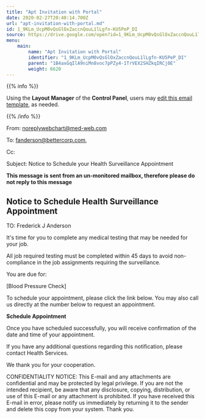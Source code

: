```yaml
---
title: "Apt Invitation with Portal"
date: 2020-02-27T20:40:14.700Z
url: "apt-invitation-with-portal.md"
id: 1_9KLm_UcpM0vQsGlOxZaccnQouL1lLgfn-KU5PeP_DI
source: https://drive.google.com/open?id=1_9KLm_UcpM0vQsGlOxZaccnQouL1lLgfn-KU5PeP_DI
menu:
    main:
        name: "Apt Invitation with Portal"
        identifier: "1_9KLm_UcpM0vQsGlOxZaccnQouL1lLgfn-KU5PeP_DI"
        parent: "1B4axGqIlA9niMn8voc7pPZy4-1TrVEX2SHZkqIRCj0E"
        weight: 6620
---
```









{{% info %}}

Using the **Layout Manager** of the **Control Panel**, users may [edit this email template](https://system/?f=admin&subfunc=layout_manager&search_for=email&layout_search=Go&lv_layout_manager_limit=0&opp=edit&doc_type=EAPTI&old_module=Email&old_name=Apt+Invitation+with+Portal&active=0), as needed.

{{% /info %}}


From: noreplywebchart@med-web.com

To: fanderson@bettercorp.com,

Cc:

Subject: Notice to Schedule your Health Surveillance Appointment



****This message is sent from an un-monitored mailbox, therefore please do not reply to this message****

## Notice to Schedule Health Surveillance Appointment



TO: Frederick J Anderson

It's time for you to complete any medical testing that may be needed for your job.

All job required testing must be completed within 45 days to avoid non-compliance in the job assignments requiring the surveillance.

You are due for:

[Blood Pressure Check]



To schedule your appointment, please click the link below. You may also call us directly at the number below to request an appointment.



**Schedule Appointment**



Once you have scheduled successfully, you will receive confirmation of the date and time of your appointment.

If you have any additional questions regarding this notification, please contact Health Services.

We thank you for your cooperation.





CONFIDENTIALITY NOTICE: This E-mail and any attachments are confidential and may be protected by legal privilege. If you are not the intended recipient, be aware that any disclosure, copying, distribution, or use of this E-mail or any attachment is prohibited. If you have received this E-mail in error, please notify us immediately by returning it to the sender and delete this copy from your system. Thank you.


